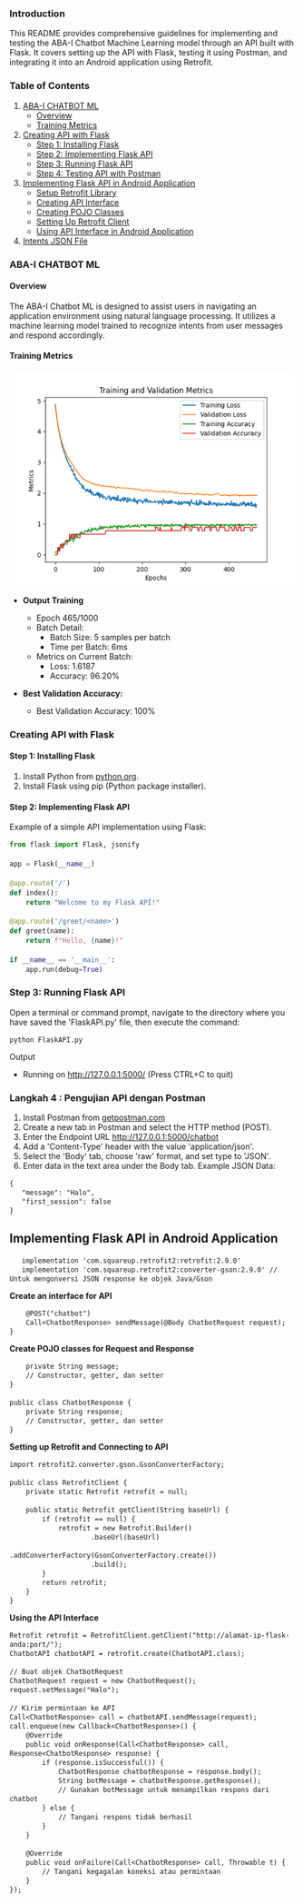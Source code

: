 ### Introduction

This README provides comprehensive guidelines for implementing and testing the ABA-I Chatbot Machine Learning model through an API built with Flask. It covers setting up the API with Flask, testing it using Postman, and integrating it into an Android application using Retrofit.

### Table of Contents

1. [ABA-I CHATBOT ML](#aba-i-chatbot-ml)
   - [Overview](#overview)
   - [Training Metrics](#training-metrics)
2. [Creating API with Flask](#creating-api-with-flask)
   - [Step 1: Installing Flask](#step-1-installing-flask)
   - [Step 2: Implementing Flask API](#step-2-implementing-flask-api)
   - [Step 3: Running Flask API](#step-3-running-flask-api)
   - [Step 4: Testing API with Postman](#step-4-testing-api-with-postman)
3. [Implementing Flask API in Android Application](#implementing-flask-api-in-android-application)
   - [Setup Retrofit Library](#setup-retrofit-library)
   - [Creating API Interface](#creating-api-interface)
   - [Creating POJO Classes](#creating-pojo-classes)
   - [Setting Up Retrofit Client](#setting-up-retrofit-client)
   - [Using API Interface in Android Application](#using-api-interface-in-android-application)
4. [Intents JSON File](https://github.com/JC0ffee/mychatbot/blob/main/Chatbots/intents.json)

### ABA-I CHATBOT ML

#### Overview
The ABA-I Chatbot ML is designed to assist users in navigating an application environment using natural language processing. It utilizes a machine learning model trained to recognize intents from user messages and respond accordingly.

#### Training Metrics
![Training Metrics](https://github.com/JC0ffee/mychatbot/blob/3599f765c835a5438c61fe9eb5c23c99cd4f5274/Chatbots/TrainingandValidationMetrics.png)

- **Output Training**
  - Epoch 465/1000
  - Batch Detail:
    - Batch Size: 5 samples per batch
    - Time per Batch: 6ms
  - Metrics on Current Batch:
    - Loss: 1.6187
    - Accuracy: 96.20%
  
- **Best Validation Accuracy:**
  - Best Validation Accuracy: 100%

### Creating API with Flask

#### Step 1: Installing Flask

1. Install Python from [python.org](https://www.python.org/downloads/).
2. Install Flask using pip (Python package installer).

#### Step 2: Implementing Flask API

Example of a simple API implementation using Flask:

```python
from flask import Flask, jsonify

app = Flask(__name__)

@app.route('/')
def index():
    return "Welcome to my Flask API!"

@app.route('/greet/<name>')
def greet(name):
    return f"Hello, {name}!"

if __name__ == '__main__':
    app.run(debug=True)
 ```
### Step 3: Running Flask API

Open a terminal or command prompt, navigate to the directory where you have saved the 'FlaskAPI.py' file, then execute the command:

 ```
 python FlaskAPI.py
  ```
Output
* Running on http://127.0.0.1:5000/ (Press CTRL+C to quit)

### Langkah 4 : Pengujian API dengan Postman
1. Install Postman from [getpostman.com](https://www.getpostman.com/downloads/)
2. Create a new tab in Postman and select the HTTP method (POST).
3. Enter the Endpoint URL http://127.0.0.1:5000/chatbot
4. Add a 'Content-Type' header with the value 'application/json'.
5. Select the 'Body' tab, choose 'raw' format, and set type to 'JSON'.
6. Enter data in the text area under the Body tab.
Example JSON Data:
 ```
{
    "message": "Halo",
    "first_session": false
}
 ```

## Implementing Flask API in Android Application

```
   implementation 'com.squareup.retrofit2:retrofit:2.9.0'
   implementation 'com.squareup.retrofit2:converter-gson:2.9.0' // Untuk mengonversi JSON response ke objek Java/Gson
   ```

**Create an interface for API**
```public interface ChatbotAPI {
    @POST("chatbot")
    Call<ChatbotResponse> sendMessage(@Body ChatbotRequest request);
}
```

**Create POJO classes for Request and Response**
```public class ChatbotRequest {
    private String message;
    // Constructor, getter, dan setter
}

public class ChatbotResponse {
    private String response;
    // Constructor, getter, dan setter
}
```
**Setting up Retrofit and Connecting to API**
```import retrofit2.Retrofit;
import retrofit2.converter.gson.GsonConverterFactory;

public class RetrofitClient {
    private static Retrofit retrofit = null;

    public static Retrofit getClient(String baseUrl) {
        if (retrofit == null) {
            retrofit = new Retrofit.Builder()
                    .baseUrl(baseUrl)
                    .addConverterFactory(GsonConverterFactory.create())
                    .build();
        }
        return retrofit;
    }
}
```
**Using the API Interface**
```
Retrofit retrofit = RetrofitClient.getClient("http://alamat-ip-flask-anda:port/");
ChatbotAPI chatbotAPI = retrofit.create(ChatbotAPI.class);

// Buat objek ChatbotRequest
ChatbotRequest request = new ChatbotRequest();
request.setMessage("Halo");

// Kirim permintaan ke API
Call<ChatbotResponse> call = chatbotAPI.sendMessage(request);
call.enqueue(new Callback<ChatbotResponse>() {
    @Override
    public void onResponse(Call<ChatbotResponse> call, Response<ChatbotResponse> response) {
        if (response.isSuccessful()) {
            ChatbotResponse chatbotResponse = response.body();
            String botMessage = chatbotResponse.getResponse();
            // Gunakan botMessage untuk menampilkan respons dari chatbot
        } else {
            // Tangani respons tidak berhasil
        }
    }

    @Override
    public void onFailure(Call<ChatbotResponse> call, Throwable t) {
        // Tangani kegagalan koneksi atau permintaan
    }
});
```
